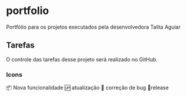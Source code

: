 # portfolio
Portfólio para os projetos executados pela desenvolvedora Talita Aguiar
## Tarefas 
O controle das tarefas desse projeto será realizado no GitHub.

### Icons
:package: Nova funcionalidade 
:up: atualização
:bug: correção de bug
:checkered_flag:release
